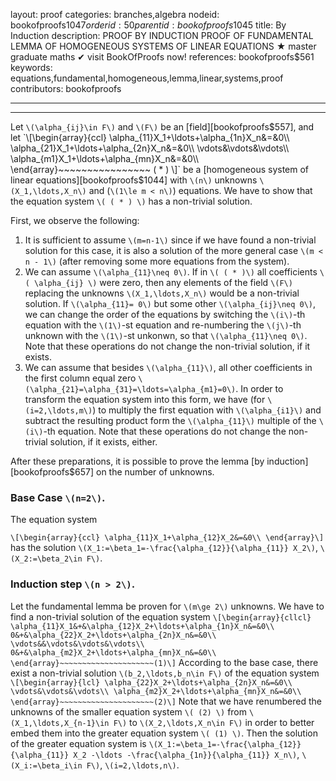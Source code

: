 layout: proof
categories: branches,algebra
nodeid: bookofproofs$1047
orderid: 50
parentid: bookofproofs$1045
title: By Induction
description: PROOF BY INDUCTION PROOF OF FUNDAMENTAL LEMMA OF HOMOGENEOUS SYSTEMS OF LINEAR EQUATIONS &#9733; master graduate maths &#10004; visit BookOfProofs now!
references: bookofproofs$561
keywords: equations,fundamental,homogeneous,lemma,linear,systems,proof
contributors: bookofproofs

---


---

Let `\(\alpha_{ij}\in F\)` and `\(F\)` be an [field][bookofproofs$557], and let 
`\[\begin{array}{ccl}
\alpha_{11}X_1+\ldots+\alpha_{1n}X_n&=&0\\
\alpha_{21}X_1+\ldots+\alpha_{2n}X_n&=&0\\
\vdots&\vdots&\vdots\\
\alpha_{m1}X_1+\ldots+\alpha_{mn}X_n&=&0\\
\end{array}~~~~~~~~~~~~~~~~ ( * ) \]`
be a [homogeneous system of linear equations][bookofproofs$1044] with  `\(n\)` unknowns `\(X_1,\ldots,X_n\)` and (`\(1\le m < n\)`) equations. We have to show that the equation system `\( ( * ) \)` has a non-trivial solution.

First, we observe the following:

1. It is sufficient to assume `\(m=n-1\)` since if we have found a non-trivial solution for this case, it is also a solution of the more general case `\(m < n - 1\)` (after removing some more equations from the system).
1. We can assume `\(\alpha_{11}\neq 0\)`. If in `\( ( * )\)` all coefficients `\( \alpha_{ij} \)` were zero, then any elements of the field `\(F\)` replacing the unknowns `\(X_1,\ldots,X_n\)` would be a non-trivial solution. If `\(\alpha_{11}= 0\)` but some other `\(\alpha_{ij}\neq 0\)`, we can change the order of the equations by switching the `\(i\)`-th equation with the `\(1\)`-st equation and re-numbering the `\(j\)`-th unknown with the `\(1\)`-st unkonwn, so that   `\(\alpha_{11}\neq 0\)`. Note that these operations do not change the non-trivial solution, if it exists.
1. We can assume that besides `\(\alpha_{11}\)`, all other coefficients in the first column equal zero `\(\alpha_{21}=\alpha_{31}=\ldots=\alpha_{m1}=0\)`. In order to transform the equation system into this form, we have (for `\(i=2,\ldots,m\)`) to multiply the first equation with `\(\alpha_{i1}\)` and subtract the resulting product form the `\(\alpha_{11}\)` multiple of the `\(i\)`-th equation. Note that these operations do not change the non-trivial solution, if it exists, either.

After these preparations, it is possible to prove the lemma [by induction][bookofproofs$657] on the number of unknowns. 

### Base Case `\(n=2\)`. 

The equation system 

`\[\begin{array}{ccl}
\alpha_{11}X_1+\alpha_{12}X_2&=&0\\
\end{array}\]`
has the solution `\(X_1:=\beta_1=-\frac{\alpha_{12}}{\alpha_{11}} X_2\)`, `\(X_2:=\beta_2\in F\)`.

### Induction step `\(n > 2\)`. 

Let the fundamental lemma be proven for `\(m\ge 2\)` unknowns. We have to find a non-trivial solution of the equation system 
`\[\begin{array}{cllcl}
\alpha_{11}X_1&+&\alpha_{12}X_2+\ldots+\alpha_{1n}X_n&=&0\\
0&+&\alpha_{22}X_2+\ldots+\alpha_{2n}X_n&=&0\\
\vdots&&\vdots&\vdots&\vdots\\
0&+&\alpha_{m2}X_2+\ldots+\alpha_{mn}X_n&=&0\\
\end{array}~~~~~~~~~~~~~~~~~~~~~(1)\]`
According to the base case, there exist a non-trivial solution `\(b_2,\ldots,b_n\in F\)` of the equation system
`\[\begin{array}{lcl}
\alpha_{22}X_2+\ldots+\alpha_{2n}X_n&=&0\\
\vdots&\vdots&\vdots\\
\alpha_{m2}X_2+\ldots+\alpha_{mn}X_n&=&0\\
\end{array}~~~~~~~~~~~~~~~~~~~~~(2)\]`
Note that we have renumbered the unknowns of the smaller equation system  `\( (2) \)` from `\(X_1,\ldots,X_{n-1}\in F\)` to `\(X_2,\ldots,X_n\in F\)` in order to better embed them into the greater equation system `\( (1) \)`. Then the solution of the greater equation system is `\(X_1:=\beta_1=-\frac{\alpha_{12}}{\alpha_{11}} X_2 -\ldots -\frac{\alpha_{1n}}{\alpha_{11}} X_n\)`, `\(X_i:=\beta_i\in F\)`, `\(i=2,\ldots,n\)`.
